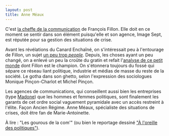 ```yaml
---
layout: post
title: Anne Méaux
---
```

C'est [la cheffe de la communication](http://www.ouest-france.fr/europe/france/qui-est-anne-meaux-cheffe-de-la-communication-de-francois-fillon-4786126)
de François Fillon. Elle doit en ce moment se sentir dans son élément
puisqu'elle et son agence, Image Sept, est réputée pour sa gestion des
situations de crise.

Avant les révélations du Canard Enchaîné, on s'intéressait peu à
l'entourage de Fillon, un sujet [un peu trop _people_](http://www.parismatch.com/Actu/Politique/Qui-est-dans-la-team-Fillon-1089652).
Depuis, les choses ayant un peu changé, on a enlevé un peu la croûte du
gratin et refait l'[analyse de ce petit monde](http://www.monde-diplomatique.fr/2017/02/DENORD/57100)
dont Fillon est le champion. On s'étonnera toujours du fossé qui sépare
ce réseau liant politique, industrie et médias de masse du reste de la
société. Le gotha dans son ghetto, selon l'expression des sociologues
Monique Pinçon-Charlot et Michel Pinçon.

Les agences de communications, qui conseillent aussi bien les
entreprises (type [Madone](https://www.youtube.com/watch?v=J75u1f6PIvk))
que les hommes et femmes politiques, sont finalement les garants de cet
ordre social vaguement pyramidale avec un accès restreint à l'élite.
Façon Ancien Régime. Anne Méaux, spécialiste des situations de crises,
doit être fan de Marie-Antoinette.

À lire : "Les gourous de la com'" (ou bien le reportage dessiné
["À l'oreille des politiques"]( http://larevuedessinee.fr/Numero-9)).
